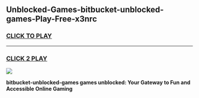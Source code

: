 
## Unblocked-Games-bitbucket-unblocked-games-Play-Free-x3nrc
<h3>
<a href="https://premium76.site?title=bitbucket-unblocked-games&ref=18A1">CLICK TO PLAY</a></h3>
<hr>

<h3>
<a href="https://premium76.site?title=bitbucket-unblocked-games&ref=18A1">CLICK 2 PLAY</a>
  
</h3>

<a href="https://premium76.site?title=bitbucket-unblocked-games&ref=18A1"><img src="https://clearcache.store/games.png"></a>


**bitbucket-unblocked-games games unblocked: Your Gateway to Fun and Accessible Online Gaming**
